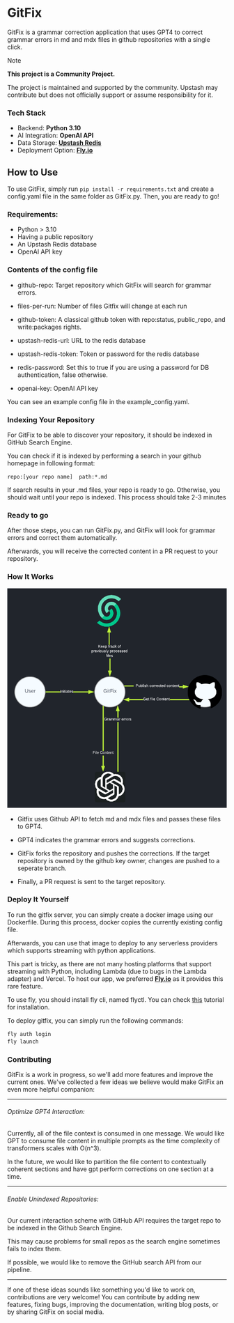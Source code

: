 # GitFix

GitFix is a grammar correction application that uses GPT4 to correct grammar errors in md and mdx files in github repositories with a single click.

> [!NOTE]  
> **This project is a Community Project.**
>
> The project is maintained and supported by the community. Upstash may contribute but does not officially support or assume responsibility for it.

### Tech Stack

- Backend: **Python 3.10**
- AI Integration: **OpenAI API**
- Data Storage: **[Upstash Redis](https://upstash.com/docs/redis/overall/getstarted)**
- Deployment Option: **[Fly.io](https://fly.io)**

## How to Use
To use GitFix, simply run `pip install -r requirements.txt` and create a config.yaml file in the same folder as GitFix.py. Then, you are ready to go!

### Requirements:

 - Python > 3.10
 - Having a public repository
 - An Upstash Redis database
 - OpenAI API key

### Contents of the config file

- github-repo: Target repository which GitFix will search for grammar errors.

- files-per-run: Number of files Gitfix will change at each run 

- github-token: A classical github token with repo:status, public_repo, and write:packages rights.

- upstash-redis-url: URL to the redis database

- upstash-redis-token: Token or password for the redis database

- redis-password: Set this to true if you are using a password for DB authentication, false otherwise.

- openai-key: OpenAI API key

 You can see an example config file in the example_config.yaml.

### Indexing Your Repository

For GitFix to be able to discover your repository, it should be indexed in GitHub Search Engine. 

You can check if it is indexed by performing a search in your github homepage in following format:

```
repo:[your repo name]  path:*.md
```

If search results in your .md files, your repo is ready to go. Otherwise, you should wait until your repo is indexed. This process should take 2-3 minutes

### Ready to go

After those steps, you can run GitFix.py, and GitFix will look for grammar errors and correct them automatically.

Afterwards, you will receive the corrected content in a PR request to your repository.

### How It Works

<img src="./static/interaction_diagram.png" width="700">

- Gitfix uses Github API to fetch md and mdx files and passes these files to GPT4.

- GPT4 indicates the grammar errors and suggests corrections.

- GitFix forks the repository and pushes the corrections. If the target repository is owned by the github key owner, changes are pushed to a seperate branch.

- Finally, a PR request is sent to the target repository.

### Deploy It Yourself

To run the gitfix server, you can simply create a docker image using our Dockerfile. During this process, docker copies the currently existing config file.

Afterwards, you can use that image to deploy to any serverless providers which supports streaming with python applications.

This part is tricky, as there are not many hosting platforms that support streaming with Python, including Lambda (due to bugs in the Lambda adapter) and Vercel. To host our app, we preferred **[Fly.io](https://fly.io)** as it provides this rare feature.

To use fly, you should install fly cli, named flyctl. You can check [this](**[Fly.io](https://fly.io)**) tutorial for installation.

To deploy gitfix, you can simply run the following commands:

```bash
fly auth login
fly launch
```

### Contributing

GitFix is a work in progress, so we'll add more features and improve the current ones. We've collected a few ideas we believe would make GitFix an even more helpful companion:

---

###### Optimize GPT4 Interaction:

Currently, all of the file context is consumed in one message. We would like GPT to consume file content in multiple prompts as the time complexity of transformers scales with O(n^3).

In the future, we would like to partition the file content to contextually coherent sections and have gpt perform corrections on one section at a time.

---

###### Enable Unindexed Repositories:

Our current interaction scheme with GitHub API requires the target repo to be indexed in the Github Search Engine. 

This may cause problems for small repos as the search engine sometimes fails to index them.

If possible, we would like to remove the GitHub search API from our pipeline.


---

If one of these ideas sounds like something you'd like to work on, contributions are very welcome! You can contribute by adding new features, fixing bugs, improving the documentation, writing blog posts, or by sharing GitFix on social media.

